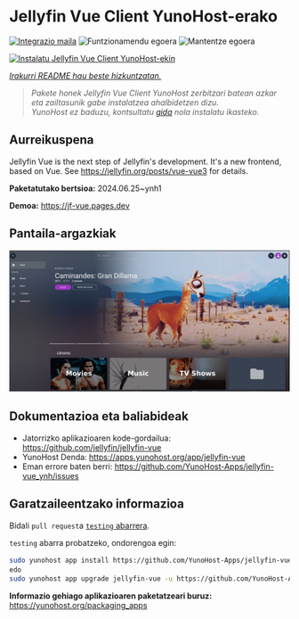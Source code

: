 <!--
Ohart ongi: README hau automatikoki sortu da <https://github.com/YunoHost/apps/tree/master/tools/readme_generator>ri esker
EZ editatu eskuz.
-->

# Jellyfin Vue Client YunoHost-erako

[![Integrazio maila](https://dash.yunohost.org/integration/jellyfin-vue.svg)](https://ci-apps.yunohost.org/ci/apps/jellyfin-vue/) ![Funtzionamendu egoera](https://ci-apps.yunohost.org/ci/badges/jellyfin-vue.status.svg) ![Mantentze egoera](https://ci-apps.yunohost.org/ci/badges/jellyfin-vue.maintain.svg)

[![Instalatu Jellyfin Vue Client YunoHost-ekin](https://install-app.yunohost.org/install-with-yunohost.svg)](https://install-app.yunohost.org/?app=jellyfin-vue)

*[Irakurri README hau beste hizkuntzatan.](./ALL_README.md)*

> *Pakete honek Jellyfin Vue Client YunoHost zerbitzari batean azkar eta zailtasunik gabe instalatzea ahalbidetzen dizu.*  
> *YunoHost ez baduzu, kontsultatu [gida](https://yunohost.org/install) nola instalatu ikasteko.*

## Aurreikuspena

Jellyfin Vue is the next step of Jellyfin's development. It's a new frontend, based on Vue. See https://jellyfin.org/posts/vue-vue3 for details.


**Paketatutako bertsioa:** 2024.06.25~ynh1

**Demoa:** <https://jf-vue.pages.dev>

## Pantaila-argazkiak

![Jellyfin Vue Client(r)en pantaila-argazkia](./doc/screenshots/jellyfin-vue-homepage-2023-04.jpg)

## Dokumentazioa eta baliabideak

- Jatorrizko aplikazioaren kode-gordailua: <https://github.com/jellyfin/jellyfin-vue>
- YunoHost Denda: <https://apps.yunohost.org/app/jellyfin-vue>
- Eman errore baten berri: <https://github.com/YunoHost-Apps/jellyfin-vue_ynh/issues>

## Garatzaileentzako informazioa

Bidali `pull request`a [`testing` abarrera](https://github.com/YunoHost-Apps/jellyfin-vue_ynh/tree/testing).

`testing` abarra probatzeko, ondorengoa egin:

```bash
sudo yunohost app install https://github.com/YunoHost-Apps/jellyfin-vue_ynh/tree/testing --debug
edo
sudo yunohost app upgrade jellyfin-vue -u https://github.com/YunoHost-Apps/jellyfin-vue_ynh/tree/testing --debug
```

**Informazio gehiago aplikazioaren paketatzeari buruz:** <https://yunohost.org/packaging_apps>

